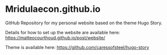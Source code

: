 # Mridulaecon.github.io

GitHub Repository for my personal website based on the theme Hugo Story. 

Details for how to set up the website are available here: https://matteocourthoud.github.io/post/website/

Theme is available here: https://github.com/caressofsteel/hugo-story
